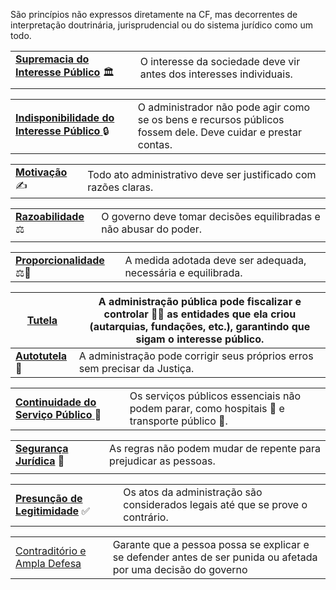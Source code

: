 São princípios não expressos diretamente na CF, mas decorrentes de interpretação doutrinária, jurisprudencial ou do sistema jurídico como um todo.


|                                                                         |                                                                     |
| ----------------------------------------------------------------------- | ------------------------------------------------------------------- |
| [**Supremacia do Interesse Público**](Supremacia_Interesse_Público.md) 🏛️ | O interesse da sociedade deve vir antes dos interesses individuais. |
|                                                                         |                                                                     |

|                                                                                      |                                                                                                              |
| ------------------------------------------------------------------------------------ | ------------------------------------------------------------------------------------------------------------ |
| [**Indisponibilidade do Interesse Público** ](Indisponibilidade_Interesse_Público.md)🔒 | O administrador não pode agir como se os bens e recursos públicos fossem dele. Deve cuidar e prestar contas. |

|                               |                                                                 |
| ----------------------------- | --------------------------------------------------------------- |
| [**Motivação**](Motivação.md) ✍️ | Todo ato administrativo deve ser justificado com razões claras. |

|                                       |                                                                   |
| ------------------------------------- | ----------------------------------------------------------------- |
| [**Razoabilidade** ](Razoabilidade.md)⚖️ | O governo deve tomar decisões equilibradas e não abusar do poder. |
|                                       |                                                                   |

|                                                      |                                                               |
| ---------------------------------------------------- | ------------------------------------------------------------- |
| **[Proporcionalidade](Proporcionabilidade.md)** ⚖️📏 | A medida adotada deve ser adequada, necessária e equilibrada. |

| [Tutela](Tutela.md)                   | A administração pública pode **fiscalizar e controlar** 🕵️‍♂️ as entidades que ela criou (autarquias, fundações, etc.), garantindo que sigam o interesse público. |
| ---------------------------------- | ------------------------------------------------------------------------------------------------------------------------------------------------------------------ |
| **[Autotutela](Autotutela.md)** 🔄 | A administração pode corrigir seus próprios erros sem precisar da Justiça.                                                                                         |

|                                                                        |                                                                                             |
| ---------------------------------------------------------------------- | ------------------------------------------------------------------------------------------- |
| [**Continuidade do Serviço Público** ](Continuidade_Serviço_Público.md)🚦 | Os serviços públicos essenciais não podem parar, como hospitais 🏥 e transporte público 🚌. |

|                                                    |                                                                  |
| -------------------------------------------------- | ---------------------------------------------------------------- |
| [**Segurança Jurídica**](Segurança_Jurídica.md) 🔐 | As regras não podem mudar de repente para prejudicar as pessoas. |
|                                                    |                                                                  |

|                                                              |                                                                                |
| ------------------------------------------------------------ | ------------------------------------------------------------------------------ |
| **[Presunção de Legitimidade](Presunção_de_Legitimidade.md)** ✅ | Os atos da administração são considerados legais até que se prove o contrário. |

|                                                                 |                                                                                                                |
| --------------------------------------------------------------- | -------------------------------------------------------------------------------------------------------------- |
| [Contraditório e Ampla Defesa](Contraditório_e_Ampla_Defesa.md) | Garante que a pessoa possa se explicar e se defender antes de ser punida ou afetada por uma decisão do governo |
